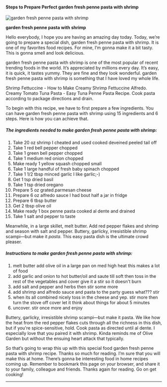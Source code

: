             

#### Steps to Prepare Perfect garden fresh penne pasta with shrimp

![garden fresh penne pasta with shrimp](https://img-global.cpcdn.com/recipes/26704415/751x532cq70/garden-fresh-penne-pasta-with-shrimp-recipe-main-photo.jpg)

**garden fresh penne pasta with shrimp**

Hello everybody, I hope you are having an amazing day today. Today, we’re going to prepare a special dish, garden fresh penne pasta with shrimp. It is one of my favorites food recipes. For mine, I’m gonna make it a bit tasty. This is gonna smell and look delicious.

garden fresh penne pasta with shrimp is one of the most popular of recent trending foods in the world. It’s appreciated by millions every day. It’s easy, it is quick, it tastes yummy. They are fine and they look wonderful. garden fresh penne pasta with shrimp is something that I have loved my whole life.

Shrimp Fettuccine - How to Make Creamy Shrimp Fettuccine Alfredo. Creamy Tomato Tuna Pasta - Easy Tuna Penne Pasta Recipe. Cook pasta according to package directions and drain.

To begin with this recipe, we have to first prepare a few ingredients. You can have garden fresh penne pasta with shrimp using 15 ingredients and 6 steps. Here is how you can achieve that.

##### The ingredients needed to make garden fresh penne pasta with shrimp:

1.  Take 20 oz shrimp I cheated and used cooked deveined peeled tail off
2.  Take 1 red bell pepper chopped
3.  Take 1 green bell pepper chopped
4.  Take 1 medium red onion chopped
5.  Make ready 1 yellow squash chopped small
6.  Take 1 large handful of fresh baby spinach chopped
7.  Take 1 1/2 tbsp minced garlic I like garlic;-)
8.  Get 1 tsp dried basil
9.  Take 1 tsp dried oregano
10.  Prepare 5 oz grated.parmesan cheese
11.  Prepare 6 oz alfredo sauce I had bout half a jar in fridge
12.  Prepare 6 tbsp butter
13.  Get 2 tbsp olive oil
14.  Make ready 1 box penne pasta cooked al dente and drained
15.  Take 1 salt and pepper to taste

Meanwhile, in a large skillet, melt butter. Add red pepper flakes and shrimp and season with salt and pepper. Buttery, garlicky, irresistible shrimp scampi—but make it _pasta_. This easy pasta dish is the ultimate crowd pleaser.

##### Instructions to make garden fresh penne pasta with shrimp:

1.  melt butter add olive oil in a large pan on med high heat this makes a lot of food
2.  add garlic and onion to hot butter/oil and saute till soft then toss in the rest of the vegetables and cover give it a stir so it doesn't burn
3.  add salt and pepper and herbs then stir some more
4.  add shrimp and alfredo sauce and pasta to the party guess what??? stir
5.  when its all combined nicely toss in the cheese and yep. stir more then turn the stove off cover let it think about things for about 5 minutes
6.  uncover. stir once more and enjoy

Buttery, garlicky, irresistible shrimp scampi—but make it pasta. We like how the heat from the red pepper flakes cuts through all the richness in this dish, but if you're spice-sensitive, hold. Cook pasta as directed until al dente. I especially love that you paired it with shrimp. Kinda reminds me of Olive Garden but without the ensuing heart attack that typically.

So that’s going to wrap this up with this special food garden fresh penne pasta with shrimp recipe. Thanks so much for reading. I’m sure that you will make this at home. There’s gonna be interesting food in home recipes coming up. Remember to bookmark this page on your browser, and share it to your family, colleague and friends. Thanks again for reading. Go on get cooking!

* * *